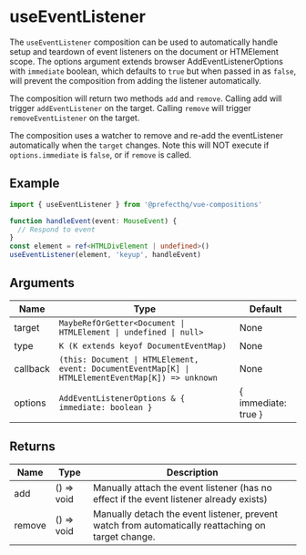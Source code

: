 # useEventListener

The `useEventListener` composition can be used to automatically handle setup and teardown of event listeners on the document or HTMElement scope. The options argument extends browser AddEventListenerOptions with `immediate` boolean, which defaults to `true` but when passed in as `false`, will prevent the composition from adding the listener automatically.

The composition will return two methods `add` and `remove`. Calling add will trigger `addEventListener` on the target. Calling `remove` will trigger `removeEventListener` on the target.

The composition uses a watcher to remove and re-add the eventListener automatically when the `target` changes. Note this will NOT execute if `options.immediate` is `false`, or if `remove` is called.

## Example

```typescript
import { useEventListener } from '@prefecthq/vue-compositions'

function handleEvent(event: MouseEvent) {
  // Respond to event
}
const element = ref<HTMLDivElement | undefined>()
useEventListener(element, 'keyup', handleEvent)
```

## Arguments

| Name      | Type                                                      | Default   |
|-----------|-----------------------------------------------------------|-----------|
| target    | `MaybeRefOrGetter<Document \| HTMLElement \| undefined \| null>`               | None      |
| type      | `K (K extends keyof DocumentEventMap)`                    | None      |
| callback  | `(this: Document \| HTMLElement, event: DocumentEventMap[K] \| HTMLElementEventMap[K]) => unknown` | None      |
| options   | `AddEventListenerOptions & { immediate: boolean }`        | { immediate: true }      |

## Returns

| Name   | Type        | Description                                       |
|--------|-------------|---------------------------------------------------|
| add    | () => void  | Manually attach the event listener (has no effect if the event listener already exists) |
| remove | () => void  | Manually detach the event listener, prevent watch from automatically reattaching on target change.                |
